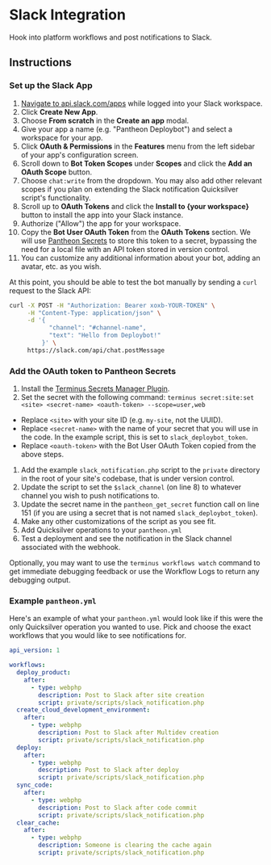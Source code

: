 # Slack Integration

Hook into platform workflows and post notifications to Slack.

## Instructions

### Set up the Slack App
1. [Navigate to api.slack.com/apps](https://api.slack.com/apps) while logged into your Slack workspace.
1. Click **Create New App**.
1. Choose **From scratch** in the **Create an app** modal.
1. Give your app a name (e.g. "Pantheon Deploybot") and select a workspace for your app.
1. Click **OAuth & Permissions** in the **Features** menu from the left sidebar of your app's configuration screen.
1. Scroll down to **Bot Token Scopes** under **Scopes** and click the **Add an OAuth Scope** button.
1. Choose `chat:write` from the dropdown. You may also add other relevant scopes if you plan on extending the Slack notification Quicksilver script's functionality.
1. Scroll up to **OAuth Tokens** and click the **Install to {your workspace}** button to install the app into your Slack instance.
1. Authorize ("Allow") the app for your workspace.
1. Copy the **Bot User OAuth Token** from the **OAuth Tokens** section. We will use [Pantheon Secrets](https://docs.pantheon.io/guides/secrets/overview) to store this token to a secret, bypassing the need for a local file with an API token stored in version control.
1. You can customize any additional information about your bot, adding an avatar, etc. as you wish.

At this point, you should be able to test the bot manually by sending a `curl` request to the Slack API:

```bash
curl -X POST -H "Authorization: Bearer xoxb-YOUR-TOKEN" \
     -H "Content-Type: application/json" \
     -d '{
           "channel": "#channel-name",
           "text": "Hello from Deploybot!"
         }' \
     https://slack.com/api/chat.postMessage
```

### Add the OAuth token to Pantheon Secrets

1. Install the [Terminus Secrets Manager Plugin](https://docs.pantheon.io/guides/secrets#installation).
1. Set the secret with the following command: `terminus secret:site:set <site> <secret-name> <oauth-token> --scope=user,web`
  - Replace `<site>` with your site ID (e.g. `my-site`, not the UUID).
  - Replace `<secret-name>` with the name of your secret that you will use in the code. In the example script, this is set to `slack_deploybot_token`.
  - Replace `<oauth-token>` with the Bot User OAuth Token copied from the above steps.
1. Add the example `slack_notification.php` script to the `private` directory in the root of your site's codebase, that is under version control.
1. Update the script to set the `$slack_channel` (on line 8) to whatever channel you wish to push notifications to.
1. Update the secret name in the `pantheon_get_secret` function call on line 151 (if you are using a secret that is not named `slack_deploybot_token`).
1. Make any other customizations of the script as you see fit.
1. Add Quicksilver operations to your `pantheon.yml`
1. Test a deployment and see the notification in the Slack channel associated with the webhook.

Optionally, you may want to use the `terminus workflows watch` command to get immediate debugging feedback or use the Workflow Logs to return any debugging output. 

### Example `pantheon.yml`

Here's an example of what your `pantheon.yml` would look like if this were the only Quicksilver operation you wanted to use. Pick and choose the exact workflows that you would like to see notifications for.

```yaml
api_version: 1

workflows:
  deploy_product:
    after:
      - type: webphp
        description: Post to Slack after site creation
        script: private/scripts/slack_notification.php
  create_cloud_development_environment:
    after:
      - type: webphp
        description: Post to Slack after Multidev creation
        script: private/scripts/slack_notification.php
  deploy:
    after:
      - type: webphp
        description: Post to Slack after deploy
        script: private/scripts/slack_notification.php
  sync_code:
    after:
      - type: webphp
        description: Post to Slack after code commit
        script: private/scripts/slack_notification.php
  clear_cache:
    after:
      - type: webphp
        description: Someone is clearing the cache again
        script: private/scripts/slack_notification.php
```
